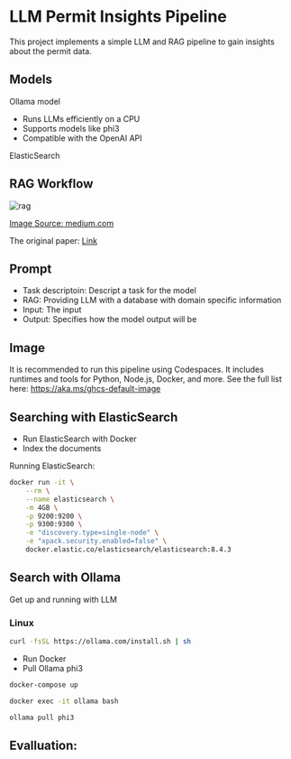 # LLM Permit Insights Pipeline

This project implements a simple LLM and RAG pipeline to gain insights about the permit data.

## Models
Ollama model
* Runs LLMs efficiently on a CPU
* Supports models like phi3
* Compatible with the OpenAI API

ElasticSearch

## RAG Workflow

![rag](images/rag.png)

[Image Source: medium.com](https://medium.com/artificial-corner/retrieval-augmented-generation-rag-a-short-introduction-21d0044d65ff)

The original paper: [Link](https://arxiv.org/pdf/2005.11401)

## Prompt
* Task descriptoin: Descript a task for the model
* RAG: Providing LLM with a database with domain specific information
* Input: The input
* Output: Specifies how the model output will be

## Image
It is recommended to run this pipeline using Codespaces. It includes runtimes and tools for Python, Node.js, Docker, and more.
See the full list here: https://aka.ms/ghcs-default-image

## Searching with ElasticSearch

* Run ElasticSearch with Docker
* Index the documents

Running ElasticSearch:

```bash
docker run -it \
    --rm \
    --name elasticsearch \
    -m 4GB \
    -p 9200:9200 \
    -p 9300:9300 \
    -e "discovery.type=single-node" \
    -e "xpack.security.enabled=false" \
    docker.elastic.co/elasticsearch/elasticsearch:8.4.3
```

## Search with Ollama

Get up and running with LLM

### Linux
```bash
curl -fsSL https://ollama.com/install.sh | sh
```

* Run Docker
* Pull Ollama phi3

```bash
docker-compose up
```
```bash
docker exec -it ollama bash
```
```bash
ollama pull phi3
```

## Evalluation:

